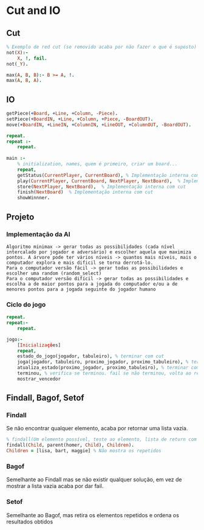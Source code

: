 # Cut and IO

## Cut

```prolog
% Exemplo de red cut (se removido acaba por não fazer o que é suposto)
not(X):-
    X, !, fail.
not(_Y).

max(A, B, B):- B >= A, !.
max(A, B, A).
```

## IO

```prolog
getPiece(+Board, +Line, +Column, -Piece).
setPiece(+BoardIN, +Line, +Column, +Piece, -BoardOUT).
move(+BoardIN, +LineIN, +ColumnIN, +LineOUT, +ColumnOUT, -BoardOUT).

repeat.
repeat :-
    repeat.
    
main :-
    % initialization, names, quem é primeiro, criar um board...
    repeat,
    getStatus(CurrentPlayer, CurrentBoard), % Implementação interna com cut
    play(CurrentPlayer, CurrentBoard, NextPlayer, NextBoard),  % Implementação interna com cut
    store(NextPlayer, NextBoard),  % Implementação interna com cut
    finish(NextBoard)  % Implementação interna com cut
    showWinnner.
```

## Projeto

### Implementação da AI

```note
Algoritmo minimax -> gerar todas as possibilidades (cada nível intercalado por jogador e adversário) e escolher aquela que maximiza pontos. A árvore pode ter vários níveis -> quantos mais níveis, mais o computador explora e mais dificil se torna derrotá-lo.
Para o computador versão fácil -> gerar todas as possibilidades e escolher uma random (random_select)
Para o computador versão difícil -> gerar todas as possibilidades e escolha a de maior pontos para a jogada do computador e/ou a de menores pontos para a jogada seguinte do jogador humano
```

### Ciclo do jogo

```prolog
repeat.
repeat:-
    repeat.

jogo:-  
    [Inicializações]
    repeat,
    estado_do_jogo(jogador, tabuleiro), % terminar com cut
    joga(jogador, tabuleiro, proximo_jogador, proximo_tabuleiro), % terminar com cut
    atualiza_estado(proximo_jogador, proximo_tabuleiro), % terminar com cut
    terminou, % verifica se terminou. fail se não terminou, volta ao repeat.
    mostrar_vencedor
```

## Findall, Bagof, Setof

### Findall

Se não encontrar qualquer elemento, acaba por retornar uma lista vazia.

```prolog
% findall(Um elemento possível, teste ao elemento, lista de return com os elementos todos)
findall(Child, parent(homer, Child), Children).
Children = [lisa, bart, maggie] % Não mostra os repetidos
```

### Bagof

Semelhante ao Findall mas se não existir qualquer solução, em vez de mostrar a lista vazia acaba por dar fail.

### Setof

Semelhante ao Bagof, mas retira os elementos repetidos e ordena os resultados obtidos